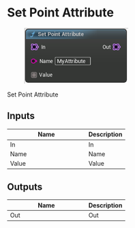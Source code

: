 # Set Point Attribute

<div align="left" data-full-width="false">

<figure><img src="Set_Point_Attribute.png" alt=""><figcaption></figcaption></figure>

</div>

Set Point Attribute

## Inputs

<table>
<thead><tr><th width="170">Name</th><th>Description</th></tr></thead>
<tbody>
<tr><td>In</td><td>In</td></tr>
<tr><td>Name</td><td>Name</td></tr>
<tr><td>Value</td><td>Value</td></tr>
</tbody>
</table>

## Outputs

<table>
<thead><tr><th width="170">Name</th><th>Description</th></tr></thead>
<tbody>
<tr><td>Out</td><td>Out</td></tr>
</tbody>
</table>